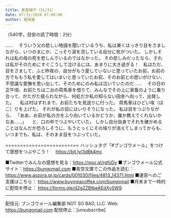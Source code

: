 ```yaml
---
title: 麦藁帽子（31/31）
date: 07/31/2020 07:00:00
author: 堀辰雄
---
```


（540字。目安の読了時間：2分）

……
　そういう父の悲しい物語を聞いているうち、私は漸くはっきり目をさましながら、いつのまにか、こっそり涙を流している自分に気がついた。
しかしそれは私の母の死を悲しんでいるのではなかった。
その悲しみだったなら、それは私がそのためにすぐこうして泣けるには、あまりに大き過ぎる！　私はただ、目をさまして、ふと昨夜の、自分がもう愛していないと思っていたお前、お前の方でももう私を愛してはいまいと思っていたお前、そのお前との思いがけない、不思議な愛撫を思い出して、そのためにのみ私は泣いていたのだ……
　その日の正午頃、お前たちは二台の荷馬車を借りて、みんなでその上に家畜のように乗り合って、がたがた揺られながら、何処だか私の知らない田舎へ向って、出発した。
　私は村はずれまで、お前たちを見送りに行った。
荷馬車はひどい埃（ほこ）りを上げた。
それが私の目にはいりそうになった。
私は目をつぶりながら、
「ああ、お前が私の方をふり向いているかどうか、誰か教えてくれないかなあ……」
　と、口の中でつぶやいていた。
しかし自分自身でそれを確かめることはなんだか恐ろしそうに、もうとっくにその埃りが消えてしまってからも、いつまでも、私は、そのまま目をつぶっていた。

=========================
ハッシュタグ「#ブンゴウメール」をつけて感想をつぶやこう！　
https://bit.ly/3dBk4mc

■Twitterでみんなの感想を見る：https://goo.gl/rgfoDv
■ブンゴウメール公式サイト：https://bungomail.com
■青空文庫でこの作品を読む：https://www.aozora.gr.jp/cards/001030/files/4813_14371.html
■運営へのご支援はこちら： https://www.buymeacoffee.com/bungomail
■月末まで一時的に配信を停止： https://forms.gle/d2gZZBtbeAEdXySW9

-------
配信元: ブンゴウメール編集部
NOT SO BAD, LLC.
Web: https://bungomail.com
配信停止：[unsubscribe]

